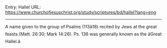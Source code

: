 Entry: Hallel
URL: https://www.churchofjesuschrist.org/study/scriptures/bd/hallel?lang=eng

---

A name given to the group of Psalms (113â18) recited by Jews at the great feasts (Matt. 26:30; Mark 14:26). Ps. 136 was generally known as the âGreat Hallel.â
